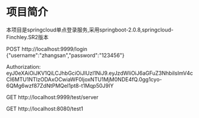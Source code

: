 # 项目简介
本项目是springcloud单点登录服务,采用springboot-2.0.8,springcloud-Finchley.SR2版本


POST http://localhost:9999/login
{"username":"zhangsan","password":"123456"}

Authorization:
eyJ0eXAiOiJKV1QiLCJhbGciOiJIUzI1NiJ9.eyJzdWIiOiJ6aGFuZ3NhbiIsImV4cCI6MTU1NTIzODAxOCwiaWF0IjoxNTU1MjM0NDE4fQ.0gg1cyo-6QMg6wzf87ZdNtPMQeI1pt8-t1Mqp50J9IY


GET http://localhost:9999/test/server

GET http://localhost:8080/test1

